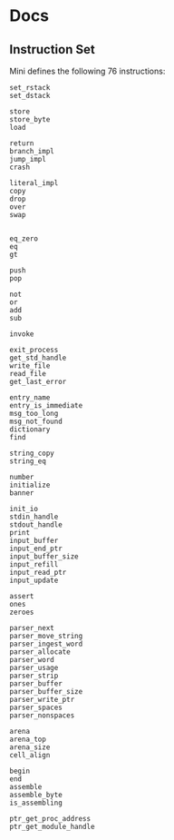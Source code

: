 # Docs

## Instruction Set

Mini defines the following 76 instructions:

	set_rstack
	set_dstack	

	store
	store_byte
	load

	return
	branch_impl
	jump_impl
	crash

	literal_impl
	copy
	drop
	over
	swap


	eq_zero
	eq
	gt

	push
	pop

	not
	or
	add
	sub

	invoke
	
	exit_process
	get_std_handle
	write_file
	read_file
	get_last_error

	entry_name
	entry_is_immediate
	msg_too_long
	msg_not_found
	dictionary
	find

	string_copy
	string_eq

	number
	initialize
	banner

	init_io
	stdin_handle
	stdout_handle
	print
	input_buffer
	input_end_ptr
	input_buffer_size
	input_refill
	input_read_ptr
	input_update

	assert
	ones
	zeroes

	parser_next
	parser_move_string
	parser_ingest_word
	parser_allocate
	parser_word
	parser_usage
	parser_strip
	parser_buffer
	parser_buffer_size
	parser_write_ptr
	parser_spaces
	parser_nonspaces

	arena
	arena_top
	arena_size
	cell_align

	begin
	end
	assemble
	assemble_byte
	is_assembling

	ptr_get_proc_address
	ptr_get_module_handle
